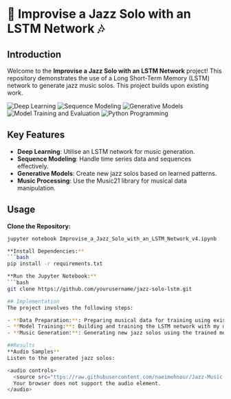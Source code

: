 # 🎷 Improvise a Jazz Solo with an LSTM Network 🎶

## Introduction
Welcome to the **Improvise a Jazz Solo with an LSTM Network** project! This repository demonstrates the use of a Long Short-Term Memory (LSTM) network to generate jazz music solos. This project builds upon existing work.

![Deep Learning](https://img.shields.io/badge/Skill-Deep%20Learning-yellow)
![Sequence Modeling](https://img.shields.io/badge/Skill-Sequence%20Modeling-blueviolet)
![Generative Models](https://img.shields.io/badge/Skill-Generative%20Models-green)
![Model Training and Evaluation](https://img.shields.io/badge/Skill-Model%20Training%20and%20Evaluation-orange)
![Python Programming](https://img.shields.io/badge/Skill-Python%20Programming-brightgreen)

## Key Features
- **Deep Learning**: Utilise an LSTM network for music generation.
- **Sequence Modeling**: Handle time series data and sequences effectively.
- **Generative Models**: Create new jazz solos based on learned patterns.
- **Music Processing**: Use the Music21 library for musical data manipulation.
## Usage
**Clone the Repository:**
```bash
jupyter notebook Improvise_a_Jazz_Solo_with_an_LSTM_Network_v4.ipynb

**Install Dependencies:**
```bash
pip install -r requirements.txt

**Run the Jupyter Notebook:**
```bash
git clone https://github.com/yourusername/jazz-solo-lstm.git

## Implementation
The project involves the following steps:

- **Data Preparation:**: Preparing musical data for training using existing utilities.
- **Model Training:**: Building and training the LSTM network with my modifications.
- **Music Generation:**: Generating new jazz solos using the trained model.

##Results
**Audio Samples**
Listen to the generated jazz solos:

<audio controls>
  <source src="ttps://raw.githubusercontent.com/naeimehnour/Jazz-Music-Generation/main/output/rendered.wav" type="audio/mpeg">
  Your browser does not support the audio element.
</audio>